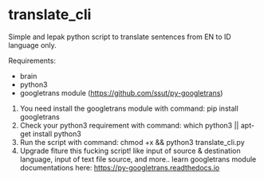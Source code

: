# translate_cli
Simple and lepak python script to translate sentences from EN to ID language only.

Requirements:
- brain
- python3
- googletrans module (https://github.com/ssut/py-googletrans) 

1. You need install the googletrans module with command: pip install googletrans
2. Check your python3 requirement with command: which python3 || apt-get install python3
3. Run the script with command: chmod +x && python3 translate_cli.py
4. Upgrade fiture this fucking script! like input of source & destination language, input of text file source, and more.. learn googletrans module documentations here: https://py-googletrans.readthedocs.io
